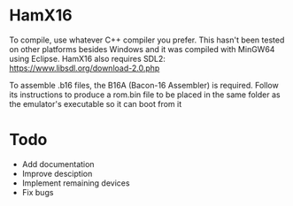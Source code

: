 # HamX16
To compile, use whatever C++ compiler you prefer. This hasn't been tested on other platforms besides Windows and it was compiled with MinGW64 using Eclipse. HamX16 also requires SDL2: https://www.libsdl.org/download-2.0.php

To assemble .b16 files, the B16A (Bacon-16 Assembler) is required. Follow its instructions to produce a rom.bin file to be placed in the same folder as the emulator's executable so it can boot from it

# Todo
 - Add documentation
 - Improve desciption
 - Implement remaining devices
 - Fix bugs
